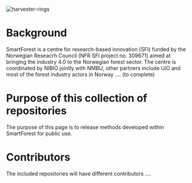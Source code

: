 ![harvester-rings](https://user-images.githubusercontent.com/5663984/165088336-16fd5d7e-7bc1-4341-b885-0af86b3f1830.jpg)

# Background
SmartForest is a centre for research-based innovation (SFI) funded by the Norwegian Reseacrh Council (NFR SFI project no. 309671) aimed at bringing the industry 4.0 to the Norwegian forest sector. The centre is coordinated by NIBIO jointly with NMBU, other partners include UiO and most of the forest industry actors in Norway .... (to complete)

# Purpose of this collection of repositories 
The purpose of this page is to release methods developed within SmartForest for public use.

# Contributors
The included repositories will have different contributors ....
